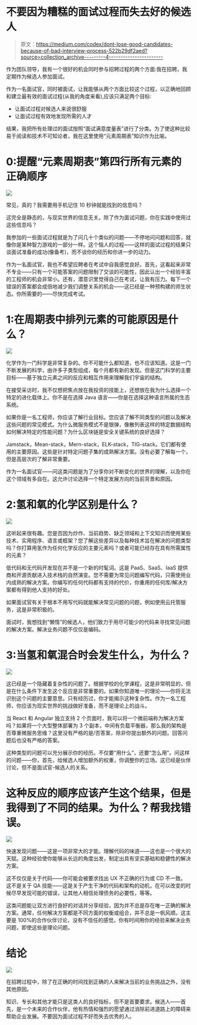 # 不要因为糟糕的面试过程而失去好的候选人

> 原文：<https://medium.com/codex/dont-lose-good-candidates-because-of-bad-interview-process-522b29df2aed?source=collection_archive---------4----------------------->

作为团队领导，我有一个很好的机会同时参与招聘过程的两个方面:我在招聘，我定期作为候选人参加面试。

作为一名面试官，同时被面试，让我能够从两个方面比较这个过程，以正确地回顾和建立最有效的面试过程(从我的角度来看),应该只满足两个目标:

*   让面试过程对候选人来说很舒服
*   让面试过程有效地发现所需的人才

结果，我把所有处理过的面试按照“面试满意度量表”进行了分类。为了使这种比较易于阅读和技术不可知论者，我在这里使用“元素周期表”知识作为比喻。

# 0:提醒“元素周期表”第四行所有元素的正确顺序

![](img/5ab63e739af994ce2e68a6fbb647d37b.png)

常见，真的？我需要用手机记住 10 秒钟就能找到的信息吗？

这完全是静态的，与现实世界的信息无关。除了作为面试问题，你在实践中使用过这些信息吗？

我参加的一些面试过程就是为了问几十个类似的问题——不停地问问题和回答，就像你是某种智力游戏的一部分一样。这个恼人的过程——这样的面试过程的结果只谈面试准备的成功(像备考)，而不谈你的经历和你进一步的动力。

作为一名面试官，我也不希望应聘者在考试中自我感觉良好。首先，这看起来非常不专业——只有一个可能答案的问题限制了交谈的可能性，因此认出一个经验丰富的工程师的机会非常小。还有，潜意识里觉得自己在考试，让我有压力。每下一个错误的答案都会成倍地减少我们调整关系的机会——这已经是一种预构建的师生状态。你所需要的——尽快完成考试。

# 1:在周期表中排列元素的可能原因是什么？

![](img/4f026ff872abd6831c32a6da88e894ea.png)

化学作为一门科学是非常复杂的。你不可能什么都知道，也不应该知道。这是一门不断发展的科学，由许多子类型组成，每个月都有新的发现。但是这门科学的主要目标——基于独立元素之间的反应和相互作用来理解我们宇宙的结构。

在接受采访时，我不仅想把焦点放在我投资的技能上，还想放在我为什么选择一个特定的进化载体上。你不是在选择 Java 语言——你是在选择这种语言所属的生态系统。

如果你是一名工程师，你应该了解行业目标。您应该了解不同类型的问题以及解决这些问题的常见模式。为什么微服务模式不是银弹，像散列表这样的特定数据结构如何解决特定的性能问题？为什么区块链是安全关键系统的良好选择？

Jamstack，Mean-stack，Mern-stack，ELK-stack，TIG-stack。它们都有使用的主要原因。这些是针对特定问题子集的成熟解决方案。没有必要了解每一个，但是高层次的了解非常重要。

作为一名面试官——问这类问题是为了分享你对不断变化的世界的理解，以及你在这个领域有多自在。这允许讨论选择一个特定发展方向的当前背景和原因。

# 2:氢和氧的化学区别是什么？

![](img/0649a9ad002bd13260efa60ce8fce4f0.png)

这听起来很有趣。您是否因为炒作、当前趋势、缺乏领域和上下文知识而使用某些技术、实用程序、语言或框架？您了解这些差异以及每种技术旨在解决的问题类型吗？你打算用氢作为任何化学反应的主要元素吗？或者可能已经存在具有所需属性的元素？

低代码和无代码开发现在并不是一个新的时髦词。这是 PaaS、SaaS、IaaS 提供商和开源贡献进入技术栈的自然演变。您不需要为常见问题编写代码，只需使用业内成熟的解决方案。你编写的任何代码都有支持的代价，你重用的任何库/解决方案都有得到他人支持的好处。

如果面试官有关于根本不用写代码就能解决常见问题的问题，例如使用云托管服务，这是非常积极的。

面试时，我想找到“懒惰”的候选人，他们致力于用尽可能少的代码来寻找常见问题的解决方案。解决业务问题不仅仅是编码。

# 3:当氢和氧混合时会发生什么，为什么？

![](img/0e30a534e4fc44de34d75b0d87248964.png)

这已经是一个隐藏着复杂性的问题了。根据学校的化学课程，这是非常明显的，但是在什么条件下发生这个反应是非常重要的。如果你知道唯一的理论——你将无法识别这个问题的主要意思。只有经历过，你才能揭示这种复杂性。作为一名工程师，你应该为现实世界的挑战做好准备，而不是理论上的战斗。

当 React 和 Angular 独立支持 2 个页面时，我可以将一个微前端称为解决方案吗？如果将一个大型整体部署为 3 个副本，中间有负载平衡器，那么我的架构是否尊重微服务思维？这里没有严格的是/否答案，除非你提出额外的问题。回答问题后也没有严格的答案。

这种类型的问题可以充分展示你的经历。不仅要“用什么”，还要“怎么用”。问这样的问题——你，首先，给候选人增加额外的权重，你调整你的立场。这已经是伙伴讨论，但不是面试官-候选人的关系。

# 这种反应的顺序应该产生这个结果，但是我得到了不同的结果。为什么？帮我找错误。

![](img/c6a4f5740d6ea8265df111e5c0886b09.png)

快速发现问题——这是一项非常大的才能。理解代码的味道——这也是一个很大的天赋。这种经验使你能够从长远的角度出发，制定出具有坚实基础和稳健性的解决方案。

这不仅仅是关于代码——你可能会被要求找出 UX 不正确的行为或 CD 不一致。这不是关于 QA 技能——这是关于产生干净的代码和架构的动机，在可以改变的时候尽早发现可能的错误，让其他人相信处理债务的必要性，等等。

这类问题能让双方进行良好的对话并分享经验，因为并不总是存在唯一正确的解决方案。通常，任何解决方案都是不同方面的权衡或组合，并不总是一帆风顺。这主要是 100%的合作伙伴讨论，没有不信任的感觉。你有时间用你的经验来解决业务问题，即使这些是理论问题。

# 结论

![](img/3d9d9340255cb7e029b2d0baeffff72b.png)

在招聘过程中，除了在正确的时间找到正确的人来解决当前的业务挑战之外，没有其他原因。

知识、专长和其他才能只是这类人的良好指标，但不是首要要求。候选人——首先，是一个未来的合作伙伴，他有热情和强烈的愿望通过消除前进道路上的障碍来帮助企业发展。不要因为面试过程不好而失去优秀的人。